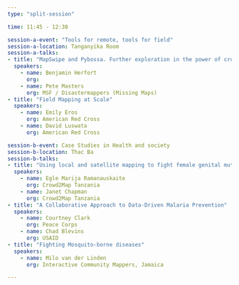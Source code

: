 ```yaml
---
type: "split-session"

time: 11:45 - 12:30

session-a-event: "Tools for remote, tools for field"
session-a-location: Tanganyika Room
session-a-talks:
- title: "MapSwipe and Pybossa. Further exploration in the power of crowds"
  speakers:
    - name: Benjamin Herfort
      org: 
    - name: Pete Masters
      org: MSF / Disastermappers (Missing Maps)
- title: "Field Mapping at Scale"
  speakers:
    - name: Emily Eros
      org: American Red Cross
    - name: David Luswata
      org: American Red Cross

session-b-event: Case Studies in Health and society
session-b-location: Thac Ba
session-b-talks:
- title: "Using local and satellite mapping to fight female genital mutilation in Tanzania"
  speakers:
    - name: Egle Marija Ramanauskaite
      org: Crowd2Map Tanzania
    - name: Janet Chapman
      org: Crowd2Map Tanzania
- title: "A Collaborative Approach to Data-Driven Malaria Prevention"
  speakers:
    - name: Courtney Clark
      org: Peace Corps
    - name: Chad Blevins
      org: USAID
- title: "Fighting Mosquito-borne diseases"
  speakers:
    - name: Milo van der Linden
      org: Interactive Community Mappers, Jamaica

---
```


